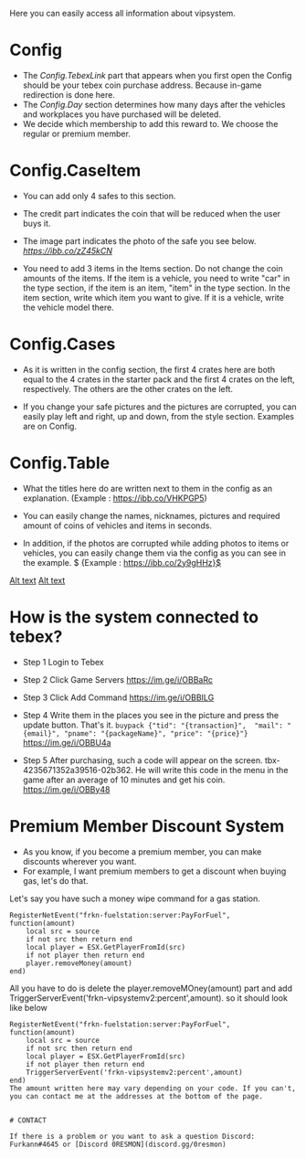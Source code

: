 Here you can easily access all information about vipsystem.

# Config

- The _Config.TebexLink_ part that appears when you first open the Config should be your tebex coin purchase address. Because in-game redirection is done here.
- The _Config.Day_ section determines how many days after the vehicles and workplaces you have purchased will be deleted.
- We decide which membership to add this reward to. We choose the regular or premium member.

# Config.CaseItem

- You can add only 4 safes to this section.

- The credit part indicates the coin that will be reduced when the user buys it.

- The image part indicates the photo of the safe you see below.
_https://ibb.co/zZ45kCN_

- You need to add 3 items in the Items section. Do not change the coin amounts of the items. If the item is a vehicle, you need to write "car" in the type section, if the item is an item, "item" in the type section. In the item section, write which item you want to give. If it is a vehicle, write the vehicle model there.

# Config.Cases

- As it is written in the config section, the first 4 crates here are both equal to the 4 crates in the starter pack and the first 4 crates on the left, respectively. The others are the other crates on the left.

- If you change your safe pictures and the pictures are corrupted, you can easily play left and right, up and down, from the style section. Examples are on Config.

# Config.Table

- What the titles here do are written next to them in the config as an explanation. (Example : https://ibb.co/VHKPGP5)

- You can easily change the names, nicknames, pictures and required amount of coins of vehicles and items in seconds.

- In addition, if the photos are corrupted while adding photos to items or vehicles, you can easily change them via the config as you can see in the example. $ {Example : https://ibb.co/2y9gHHz}$

[Alt text](relative/path/to/https://ibb.co/2y9gHHz?raw=true "Title")
[Alt text](https://ibb.co/2y9gHHz/2y9gHHz?raw=true "Title")

# How is the system connected to tebex?

- Step 1
Login to Tebex

- Step 2 
Click Game Servers
https://im.ge/i/OBBaRc

- Step 3
Click Add Command
https://im.ge/i/OBBILG


- Step 4
Write them in the places you see in the picture and press the update button. That's it.
```buypack {"tid": "{transaction}",  "mail": "{email}", "pname": "{packageName}", "price": "{price}"}```
https://im.ge/i/OBBU4a

- Step 5
After purchasing, such a code will appear on the screen. tbx-4235671352a39516-02b362. He will write this code in the menu in the game after an average of 10 minutes and get his coin.
https://im.ge/i/OBBy48


# Premium Member Discount System

- As you know, if you become a premium member, you can make discounts wherever you want.
- For example, I want premium members to get a discount when buying gas, let's do that.

Let's say you have such a money wipe command for a gas station.
```
RegisterNetEvent("frkn-fuelstation:server:PayForFuel", function(amount)
    local src = source
    if not src then return end
    local player = ESX.GetPlayerFromId(src)
    if not player then return end
    player.removeMoney(amount)
end)
```
All you have to do is delete the player.removeMOney(amount) part and add TriggerServerEvent('frkn-vipsystemv2:percent',amount).
so it should look like below

```
RegisterNetEvent("frkn-fuelstation:server:PayForFuel", function(amount)
    local src = source
    if not src then return end
    local player = ESX.GetPlayerFromId(src)
    if not player then return end
    TriggerServerEvent('frkn-vipsystemv2:percent',amount)
end)
The amount written here may vary depending on your code. If you can't, you can contact me at the addresses at the bottom of the page.


# CONTACT

If there is a problem or you want to ask a question Discord: Furkann#4645 or [Discord 0RESMON](discord.gg/0resmon)
